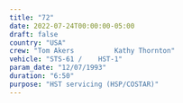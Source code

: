 ```yaml
---
title: "72"
date: 2022-07-24T00:00:00-05:00
draft: false
country: "USA"
crew: "Tom Akers          Kathy Thornton"
vehicle: "STS-61 /    HST-1"
param_date: "12/07/1993"
duration: "6:50"
purpose: "HST servicing (HSP/COSTAR)"
---
```


